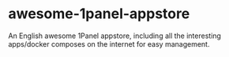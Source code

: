 # awesome-1panel-appstore
An English awesome 1Panel appstore, including all the interesting apps/docker composes on the internet for easy management.
